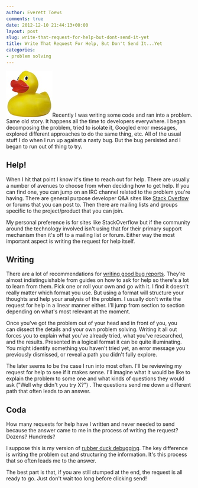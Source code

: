 ```yaml
---
author: Everett Toews
comments: true
date: 2012-12-10 21:44:13+00:00
layout: post
slug: write-that-request-for-help-but-dont-send-it-yet
title: Write That Request For Help, But Don't Send It...Yet
categories:
- problem solving
---
```


<img class="img-right" src="/img/posts/rubber-duck.jpg"/>Recently I was writing some code and ran into a problem. Same old story. It happens all the time to developers everywhere. I began decomposing the problem, tried to isolate it, Googled error messages, explored different approaches to do the same thing, etc. All of the usual stuff I do when I run up against a nasty bug. But the bug persisted and I began to run out of thing to try.

## Help!

When I hit that point I know it's time to reach out for help. There are usually a number of avenues to choose from when deciding how to get help. If you can find one, you can jump on an IRC channel related to the problem you're having. There are general purpose developer Q&A sites like [Stack Overfow](http://stackoverflow.com/) or forums that you can post to. Then there are mailing lists and groups specific to the project/product that you can join.

My personal preference is for sites like StackOverflow but if the community around the technology involved isn't using that for their primary support mechanism then it's off to a mailing list or forum. Either way the most important aspect is writing the request for help itself.

## Writing

There are a lot of recommendations for [writing good bug reports](https://www.google.com/search?q=writing%20good%20bug%20reports). They're almost indistinguishable from guides on how to ask for help so there's a lot to learn from them. Pick one or roll your own and go with it. I find it doesn't really matter which format you use. But using a format will structure your thoughts and help your analysis of the problem. I usually don't write the request for help in a linear manner either. I'll jump from section to section depending on what's most relevant at the moment.

Once you've got the problem out of your head and in front of you, you can dissect the details and your own problem solving. Writing it all out forces you to explain what you've already tried, what you've researched, and the results. Presented in a logical format it can be quite illuminating. You might identify something you haven't tried yet, an error message you previously dismissed, or reveal a path you didn't fully explore.

The later seems to be the case I run into most often. I'll be reviewing my request for help to see if it makes sense. I'll imagine what it would be like to explain the problem to some one and what kinds of questions they would ask ("Well why didn't you try X?") . The questions send me down a different path that often leads to an answer.

## Coda

How many requests for help have I written and never needed to send because the answer came to me in the process of writing the request? Dozens? Hundreds?

I suppose this is my version of [rubber duck debugging](http://en.wikipedia.org/wiki/Rubber_duck_debugging). The key difference is writing the problem out and structuring the information. It's this process that so often leads me to the answer.

The best part is that, if you are still stumped at the end, the request is all ready to go. Just don't wait too long before clicking send!
